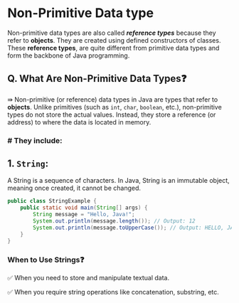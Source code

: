 # **Non-Primitive Data type**

Non-primitive data types are also called ***reference types*** because they refer to **objects**. They are created using defined constructors of classes. These  **reference types**, are quite different from primitive data types and form the backbone of Java programming.

## Q.  What Are Non-Primitive Data Types❓
⇛ Non-primitive (or reference) data types in Java are types that refer to **objects**. Unlike primitives (such as `int`, `char`, `boolean`, etc.), non-primitive types do not store the actual values. Instead, they store a reference (or address) to where the data is located in memory. 

### # They include:

## 1. `String`:

A String is a sequence of characters. In Java, String is an immutable object, meaning once created, it cannot be changed.

```Java
public class StringExample {
    public static void main(String[] args) {
        String message = "Hello, Java!";
        System.out.println(message.length()); // Output: 12
        System.out.println(message.toUpperCase()); // Output: HELLO, JAVA!
    }
}
```

### When to Use Strings❓

✅ When you need to store and manipulate textual data.

✅ When you require string operations like concatenation, substring, etc.


